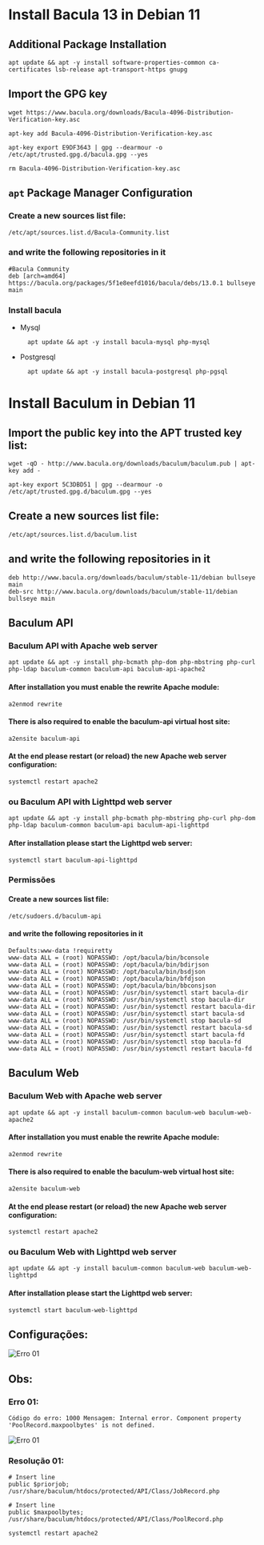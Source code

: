 # Install Bacula 13 in Debian 11

## Additional Package Installation

    apt update && apt -y install software-properties-common ca-certificates lsb-release apt-transport-https gnupg

## Import the GPG key

    wget https://www.bacula.org/downloads/Bacula-4096-Distribution-Verification-key.asc
    
    apt-key add Bacula-4096-Distribution-Verification-key.asc

    apt-key export E9DF3643 | gpg --dearmour -o /etc/apt/trusted.gpg.d/bacula.gpg --yes
    
    rm Bacula-4096-Distribution-Verification-key.asc

## `apt` Package Manager Configuration

### Create a new sources list file:

    /etc/apt/sources.list.d/Bacula-Community.list

### and write the following repositories in it
    
    #Bacula Community
    deb [arch=amd64] https://bacula.org/packages/5f1e8eefd1016/bacula/debs/13.0.1 bullseye main

### Install bacula

* Mysql

        apt update && apt -y install bacula-mysql php-mysql

* Postgresql

        apt update && apt -y install bacula-postgresql php-pgsql 

# Install Baculum in Debian 11

## Import the public key into the APT trusted key list:

    wget -qO - http://www.bacula.org/downloads/baculum/baculum.pub | apt-key add -
    
    apt-key export 5C3DBD51 | gpg --dearmour -o /etc/apt/trusted.gpg.d/baculum.gpg --yes

## Create a new sources list file:

    /etc/apt/sources.list.d/baculum.list

## and write the following repositories in it

    deb http://www.bacula.org/downloads/baculum/stable-11/debian bullseye main
    deb-src http://www.bacula.org/downloads/baculum/stable-11/debian bullseye main

## Baculum API

### Baculum API with Apache web server

    apt update && apt -y install php-bcmath php-dom php-mbstring php-curl php-ldap baculum-common baculum-api baculum-api-apache2

#### After installation you must enable the rewrite Apache module:

    a2enmod rewrite

#### There is also required to enable the baculum-api virtual host site:

    a2ensite baculum-api

#### At the end please restart (or reload) the new Apache web server configuration:

    systemctl restart apache2

### ou Baculum API with Lighttpd web server

    apt update && apt -y install php-bcmath php-mbstring php-curl php-dom php-ldap baculum-common baculum-api baculum-api-lighttpd

#### After installation please start the Lighttpd web server:

    systemctl start baculum-api-lighttpd

### Permissões

#### Create a new sources list file:

    /etc/sudoers.d/baculum-api

#### and write the following repositories in it

    Defaults:www-data !requiretty
    www-data ALL = (root) NOPASSWD: /opt/bacula/bin/bconsole
    www-data ALL = (root) NOPASSWD: /opt/bacula/bin/bdirjson
    www-data ALL = (root) NOPASSWD: /opt/bacula/bin/bsdjson
    www-data ALL = (root) NOPASSWD: /opt/bacula/bin/bfdjson
    www-data ALL = (root) NOPASSWD: /opt/bacula/bin/bbconsjson
    www-data ALL = (root) NOPASSWD: /usr/bin/systemctl start bacula-dir
    www-data ALL = (root) NOPASSWD: /usr/bin/systemctl stop bacula-dir
    www-data ALL = (root) NOPASSWD: /usr/bin/systemctl restart bacula-dir
    www-data ALL = (root) NOPASSWD: /usr/bin/systemctl start bacula-sd
    www-data ALL = (root) NOPASSWD: /usr/bin/systemctl stop bacula-sd
    www-data ALL = (root) NOPASSWD: /usr/bin/systemctl restart bacula-sd
    www-data ALL = (root) NOPASSWD: /usr/bin/systemctl start bacula-fd
    www-data ALL = (root) NOPASSWD: /usr/bin/systemctl stop bacula-fd
    www-data ALL = (root) NOPASSWD: /usr/bin/systemctl restart bacula-fd

## Baculum Web

### Baculum Web with Apache web server

    apt update && apt -y install baculum-common baculum-web baculum-web-apache2

#### After installation you must enable the rewrite Apache module:

    a2enmod rewrite

#### There is also required to enable the baculum-web virtual host site:

    a2ensite baculum-web

#### At the end please restart (or reload) the new Apache web server configuration:

    systemctl restart apache2

### ou Baculum Web with Lighttpd web server

    apt update && apt -y install baculum-common baculum-web baculum-web-lighttpd

#### After installation please start the Lighttpd web server:

    systemctl start baculum-web-lighttpd

## Configurações:

<img src="./img/config.png" alt="Erro 01"/>

## Obs:

### Erro 01:

` Código do erro: 1000 Mensagem: Internal error. Component property 'PoolRecord.maxpoolbytes' is not defined. `

<img src="./img/Erro01.png" alt="Erro 01"/>

### Resolução 01:

    # Insert line
    public $priorjob;
    /usr/share/baculum/htdocs/protected/API/Class/JobRecord.php
    
    # Insert line
    public $maxpoolbytes;
    /usr/share/baculum/htdocs/protected/API/Class/PoolRecord.php

    systemctl restart apache2